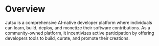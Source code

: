 # Overview

Jutsu is a comprehensive AI-native developer platform where individuals can learn, build, deploy, and monetize their
software contributions. As a community-owned platform, it incentivizes active participation by offering developers tools
to build, curate, and promote their creations.
